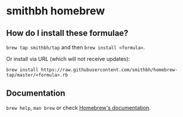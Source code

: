# smithbh homebrew
## How do I install these formulae?
`brew tap smithbh/tap` and then `brew install <formula>`.

Or install via URL (which will not receive updates):

```
brew install https://raw.githubusercontent.com/smithbh/homebrew-tap/master/<formula>.rb
```

## Documentation
`brew help`, `man brew` or check [Homebrew's documentation](https://github.com/Homebrew/brew/tree/master/share/doc/homebrew#readme).

